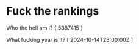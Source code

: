 # Fuck the rankings

Who the hell am I?
{ 5387415 }

What fucking year is it?
[ 2024-10-14T23:00:00Z ]
